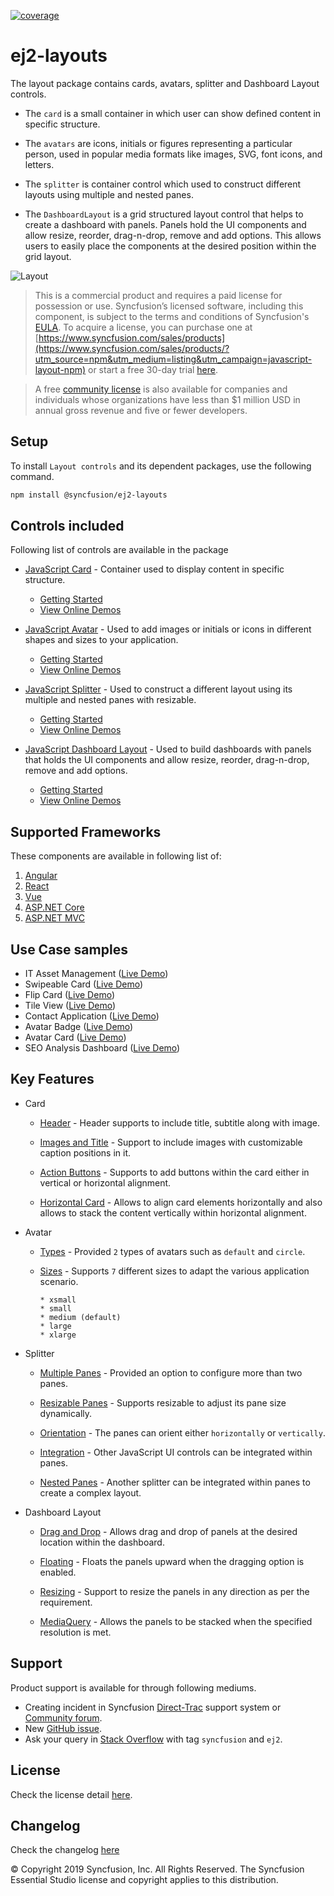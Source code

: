 [![coverage](http://ej2.syncfusion.com/badges/ej2-layouts/coverage.svg)](http://ej2.syncfusion.com/badges/ej2-layouts)

# ej2-layouts

The layout package contains cards, avatars, splitter and Dashboard Layout controls.

* The `card` is a small container in which user can show defined content in specific structure.

* The `avatars` are icons, initials or figures representing a particular person, used in popular media formats like images, SVG, font icons, and letters.

* The `splitter` is container control which used to construct different layouts using multiple and nested panes.

* The `DashboardLayout` is a grid structured layout control that helps to create a dashboard with panels. Panels hold the UI components and allow resize, reorder, drag-n-drop, remove and add options. This allows users to easily place the components at the desired position within the grid layout.

![Layout](https://ej2.syncfusion.com/products/images/layout/readme.png)

> This is a commercial product and requires a paid license for possession or use. Syncfusion’s licensed software, including this component, is subject to the terms and conditions of Syncfusion's [EULA](https://www.syncfusion.com/eula/es/). To acquire a license, you can purchase one at [https://www.syncfusion.com/sales/products](https://www.syncfusion.com/sales/products/?utm_source=npm&utm_medium=listing&utm_campaign=javascript-layout-npm) or start a free 30-day trial [here](https://www.syncfusion.com/account/manage-trials/start-trials/?utm_source=npm&utm_medium=listing&utm_campaign=javascript-layout-npm).

> A free [community license](https://www.syncfusion.com/products/communitylicense/?utm_source=npm&utm_medium=listing&utm_campaign=javascript-layout-npm) is also available for companies and individuals whose organizations have less than $1 million USD in annual gross revenue and five or fewer developers.

## Setup

To install `Layout controls` and its dependent packages, use the following command.

```sh
npm install @syncfusion/ej2-layouts
```

## Controls included

Following list of controls are available in the package

* [JavaScript Card](https://www.syncfusion.com/javascript-ui-controls/js-card?utm_source=npm&utm_medium=listing&utm_campaign=javascript-layout-npm) - Container used to display content in specific structure.
  * [Getting Started](https://ej2.syncfusion.com/documentation/card/getting-started/?utm_source=npm&utm_medium=listing&utm_campaign=javascript-layout-npm)
  * [View Online Demos](https://ej2.syncfusion.com/demos/?utm_source=npm&utm_medium=listing&utm_campaign=javascript-layout-npm#/material/card/basic.html)

* [JavaScript Avatar](https://www.syncfusion.com/javascript-ui-controls/js-avatar?utm_source=npm&utm_medium=listing&utm_campaign=javascript-layout-npm) - Used to add images or initials or icons in different shapes and sizes to your application.
  * [Getting Started](https://ej2.syncfusion.com/documentation/avatar/getting-started/?utm_source=npm&utm_medium=listing&utm_campaign=javascript-layout-npm)
  * [View Online Demos](https://ej2.syncfusion.com/demos/?utm_source=npm&utm_medium=listing&utm_campaign=javascript-layout-npm#/material/avatar/default.html)

* [JavaScript Splitter](https://www.syncfusion.com/javascript-ui-controls/js-splitter?utm_source=npm&utm_medium=listing&utm_campaign=javascript-layout-npm) - Used to construct a different layout using its multiple and nested panes with resizable.
  * [Getting Started](https://ej2.syncfusion.com/documentation/splitter/getting-started/?utm_source=npm&utm_medium=listing&utm_campaign=javascript-layout-npm)
  * [View Online Demos](https://ej2.syncfusion.com/demos/?utm_source=npm&utm_medium=listing&utm_campaign=javascript-layout-npm#/material/splitter/default.html)

* [JavaScript Dashboard Layout](https://www.syncfusion.com/javascript-ui-controls/js-dashboard-layout?utm_source=npm&utm_medium=listing&utm_campaign=javascript-layout-npm) - Used to build dashboards with panels that holds the UI components and allow resize, reorder, drag-n-drop, remove and add options.
  * [Getting Started](https://ej2.syncfusion.com/documentation/dashboard-layout/getting-started/?utm_source=npm&utm_medium=listing&utm_campaign=javascript-layout-npm)
  * [View Online Demos](https://ej2.syncfusion.com/demos/?utm_source=npm&utm_medium=listing&utm_campaign=javascript-layout-npm#/material/dashboard-layout/default.html)

## Supported Frameworks

These components are available in following list of:

1.	[Angular](https://www.syncfusion.com/angular-ui-components?utm_source=npm&utm_medium=listing&utm_campaign=javascript-layout-npm)
2.	[React](https://www.syncfusion.com/react-ui-components?utm_source=npm&utm_medium=listing&utm_campaign=javascript-layout-npm)
3.	[Vue](https://www.syncfusion.com/vue-ui-components?utm_source=npm&utm_medium=listing&utm_campaign=javascript-layout-npm)
4.	[ASP.NET Core](https://www.syncfusion.com/aspnet-core-ui-controls?utm_source=npm&utm_medium=listing&utm_campaign=javascript-layout-npm)
5.	[ASP.NET MVC](https://www.syncfusion.com/aspnet-mvc-ui-controls?utm_source=npm&utm_medium=listing&utm_campaign=javascript-layout-npm)

## Use Case samples

* IT Asset Management ([Live Demo](https://ej2.syncfusion.com/showcase/vue/assetmanagement/?utm_source=npm&utm_medium=listing&utm_campaign=javascript-layout-npm))
* Swipeable Card ([Live Demo](https://ej2.syncfusion.com/demos/?utm_source=npm&utm_medium=listing&utm_campaign=javascript-layout-npm#/material/card/swipeable.html))
* Flip Card ([Live Demo](https://ej2.syncfusion.com/demos/?utm_source=npm&utm_medium=listing&utm_campaign=javascript-layout-npm#/material/card/flip.html))
* Tile View ([Live Demo](https://ej2.syncfusion.com/demos/?utm_source=npm&utm_medium=listing&utm_campaign=javascript-layout-npm#/material/card/tile.html))
* Contact Application ([Live Demo](https://ej2.syncfusion.com/demos/?utm_source=npm&utm_medium=listing&utm_campaign=javascript-layout-npm#/material/avatar/listview.html))
* Avatar Badge ([Live Demo](https://ej2.syncfusion.com/demos/?utm_source=npm&utm_medium=listing&utm_campaign=javascript-layout-npm#/material/avatar/badge.html))
* Avatar Card ([Live Demo](https://ej2.syncfusion.com/demos/?utm_source=npm&utm_medium=listing&utm_campaign=javascript-layout-npm#/material/avatar/card.html))
* SEO Analysis Dashboard ([Live Demo](https://ej2.syncfusion.com/demos/?utm_source=npm&utm_medium=listing&utm_campaign=javascript-layout-npm#/material/dashboardlayout/analytics-dashboard.html))

## Key Features

* Card
  * [Header](https://ej2.syncfusion.com/demos/?utm_source=npm&utm_medium=listing&utm_campaign=javascript-layout-npm#/material/card/basic.html) - Header supports to include title, subtitle along with image.

  * [Images and Title](https://ej2.syncfusion.com/demos/?utm_source=npm&utm_medium=listing&utm_campaign=javascript-layout-npm#/material/card/reveal.html) - Support to include images with customizable caption positions in it.

  * [Action Buttons](https://ej2.syncfusion.com/demos/?utm_source=npm&utm_medium=listing&utm_campaign=javascript-layout-npm#/material/card/vertical.html) - Supports to add buttons within the card either in vertical or horizontal alignment.

  * [Horizontal Card](https://ej2.syncfusion.com/demos/?utm_source=npm&utm_medium=listing&utm_campaign=javascript-layout-npm#/material/card/horizontal.html) - Allows to align card elements horizontally and also allows to stack the content vertically within horizontal alignment.

* Avatar
  * [Types](https://ej2.syncfusion.com/demos/?utm_source=npm&utm_medium=listing&utm_campaign=javascript-layout-npm#/material/avatar/default.html) - Provided `2` types of avatars such as `default` and `circle`.

  * [Sizes](https://ej2.syncfusion.com/demos/?utm_source=npm&utm_medium=listing&utm_campaign=javascript-layout-npm#/material/avatar/types.html) - Supports `7` different sizes to adapt the various application scenario.

        * xsmall
        * small
        * medium (default)
        * large
        * xlarge

* Splitter
  * [Multiple Panes](https://ej2.syncfusion.com/demos/?utm_source=npm&utm_medium=listing&utm_campaign=javascript-layout-npm#/material/splitter/default.html) - Provided an option to configure more than two panes.

  * [Resizable Panes](https://ej2.syncfusion.com/demos/?utm_source=npm&utm_medium=listing&utm_campaign=javascript-layout-npm#/material/splitter/code-editor-layout.html) - Supports resizable to adjust its pane size dynamically.

  * [Orientation](https://ej2.syncfusion.com/demos/?utm_source=npm&utm_medium=listing&utm_campaign=javascript-layout-npm#/material/splitter/default.html) - The panes can orient either `horizontally` or `vertically`.

  * [Integration](https://ej2.syncfusion.com/demos/?utm_source=npm&utm_medium=listing&utm_campaign=javascript-layout-npm#/material/splitter/accordion-navigation-menu.html) - Other JavaScript UI controls can be integrated within panes.

  * [Nested Panes](https://ej2.syncfusion.com/demos/?utm_source=npm&utm_medium=listing&utm_campaign=javascript-layout-npm#/material/splitter/code-editor-layout.html) - Another splitter can be integrated within panes to create a complex layout.

 * Dashboard Layout

   * [Drag and Drop](https://ej2.syncfusion.com/demos/?utm_source=npm&utm_medium=listing&utm_campaign=javascript-layout-npm#/material/dashboardlayout/properties.html) - Allows drag and drop of panels at the desired location within the dashboard.

   * [Floating](https://ej2.syncfusion.com/demos/?utm_source=npm&utm_medium=listing&utm_campaign=javascript-layout-npm#/material/dashboardlayout/properties.html) - Floats the panels upward when the dragging option is enabled.

   * [Resizing](https://ej2.syncfusion.com/demos/?utm_source=npm&utm_medium=listing&utm_campaign=javascript-layout-npm#/material/dashboardlayout/properties.html) - Support to resize the panels in any direction as per the requirement.

   * [MediaQuery](https://ej2.syncfusion.com/demos/?utm_source=npm&utm_medium=listing&utm_campaign=javascript-layout-npm#/material/dashboardlayout/default.html) - Allows the panels to be stacked when the specified resolution is met.

## Support

Product support is available for through following mediums.

* Creating incident in Syncfusion [Direct-Trac](https://www.syncfusion.com/support/directtrac/incidents/?utm_source=npm&utm_medium=listing&utm_campaign=javascript-layout-npm) support system or [Community forum](https://www.syncfusion.com/forums/essential-js2/?utm_source=npm&utm_medium=listing&utm_campaign=javascript-layout-npm).
* New [GitHub issue](https://github.com/syncfusion/ej2-javascript-ui-controls/issues/new/?utm_source=npm&utm_medium=listing&utm_campaign=javascript-layout-npm).
* Ask your query in [Stack Overflow](https://stackoverflow.com/?utm_source=npm&utm_medium=listing&utm_campaign=javascript-layout-npm) with tag `syncfusion` and `ej2`.

## License

Check the license detail [here](https://github.com/syncfusion/ej2-javascript-ui-controls/blob/master/license/?utm_source=npm&utm_medium=listing&utm_campaign=javascript-layout-npm).

## Changelog

Check the changelog [here](https://github.com/syncfusion/ej2-javascript-ui-controls/blob/master/controls/layouts/CHANGELOG.md/?utm_source=npm&utm_medium=listing&utm_campaign=javascript-layout-npm)

© Copyright 2019 Syncfusion, Inc. All Rights Reserved. The Syncfusion Essential Studio license and copyright applies to this distribution.
